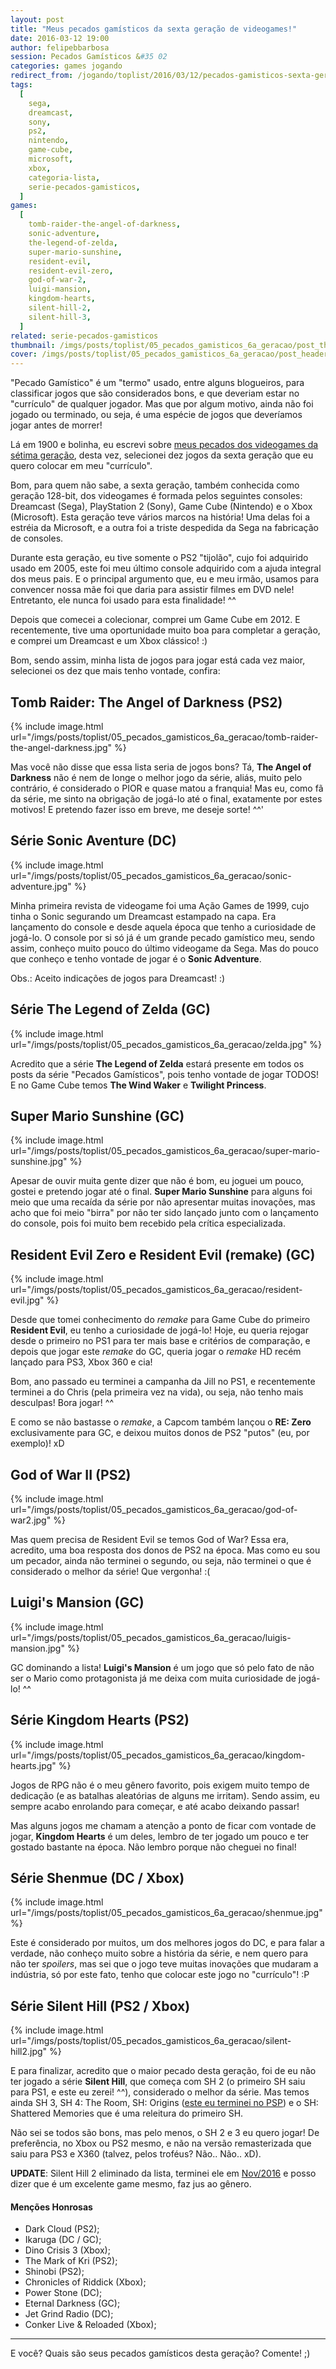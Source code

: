 ```yaml
---
layout: post
title: "Meus pecados gamísticos da sexta geração de videogames!"
date: 2016-03-12 19:00
author: felipebbarbosa
session: Pecados Gamísticos &#35 02
categories: games jogando
redirect_from: /jogando/toplist/2016/03/12/pecados-gamisticos-sexta-geracao.html
tags:
  [
    sega,
    dreamcast,
    sony,
    ps2,
    nintendo,
    game-cube,
    microsoft,
    xbox,
    categoria-lista,
    serie-pecados-gamisticos,
  ]
games:
  [
    tomb-raider-the-angel-of-darkness,
    sonic-adventure,
    the-legend-of-zelda,
    super-mario-sunshine,
    resident-evil,
    resident-evil-zero,
    god-of-war-2,
    luigi-mansion,
    kingdom-hearts,
    silent-hill-2,
    silent-hill-3,
  ]
related: serie-pecados-gamisticos
thumbnail: /imgs/posts/toplist/05_pecados_gamisticos_6a_geracao/post_thumbnail.jpg
cover: /imgs/posts/toplist/05_pecados_gamisticos_6a_geracao/post_header.jpg
---
```


"Pecado Gamístico" é um "termo" usado, entre alguns blogueiros, para classificar jogos que são considerados bons, e que deveriam estar no "currículo" de qualquer jogador. Mas que por algum motivo, ainda não foi jogado ou terminado, ou seja, é uma espécie de jogos que deveríamos jogar antes de morrer!

Lá em 1900 e bolinha, eu escrevi sobre [meus pecados dos videogames da sétima geração](/jogando/toplist/2014/05/01/pecados-gamisticos-setima-geracao.html), desta vez, selecionei dez jogos da sexta geração que eu quero colocar em meu "currículo".

<!--more-->

Bom, para quem não sabe, a sexta geração, também conhecida como geração 128-bit, dos videogames é formada pelos seguintes consoles: Dreamcast (Sega), PlayStation 2 (Sony), Game Cube (Nintendo) e o Xbox (Microsoft). Esta geração teve vários marcos na história! Uma delas foi a estréia da Microsoft, e a outra foi a triste despedida da Sega na fabricação de consoles.

Durante esta geração, eu tive somente o PS2 "tijolão", cujo foi adquirido usado em 2005, este foi meu último console adquirido com a ajuda integral dos meus pais. E o principal argumento que, eu e meu irmão, usamos para convencer nossa mãe foi que daria para assistir filmes em DVD nele! Entretanto, ele nunca foi usado para esta finalidade! ^^

Depois que comecei a colecionar, comprei um Game Cube em 2012. E recentemente, tive uma oportunidade muito boa para completar a geração, e comprei um Dreamcast e um Xbox clássico! :)

Bom, sendo assim, minha lista de jogos para jogar está cada vez maior, selecionei os dez que mais tenho vontade, confira:

## Tomb Raider: The Angel of Darkness (PS2)

{% include image.html url="/imgs/posts/toplist/05_pecados_gamisticos_6a_geracao/tomb-raider-the-angel-darkness.jpg" %}

Mas você não disse que essa lista seria de jogos bons? Tá, **The Angel of Darkness** não é nem de longe o melhor jogo da série, aliás, muito pelo contrário, é considerado o PIOR e quase matou a franquia! Mas eu, como fã da série, me sinto na obrigação de jogá-lo até o final, exatamente por estes motivos! E pretendo fazer isso em breve, me deseje sorte! ^^'

## Série Sonic Aventure (DC)

{% include image.html url="/imgs/posts/toplist/05_pecados_gamisticos_6a_geracao/sonic-adventure.jpg" %}

Minha primeira revista de videogame foi uma Ação Games de 1999, cujo tinha o Sonic segurando um Dreamcast estampado na capa. Era lançamento do console e desde aquela época que tenho a curiosidade de jogá-lo. O console por si só já é um grande pecado gamístico meu, sendo assim, conheço muito pouco do último videogame da Sega. Mas do pouco que conheço e tenho vontade de jogar é o **Sonic Adventure**.

Obs.: Aceito indicações de jogos para Dreamcast! :)

## Série The Legend of Zelda (GC)

{% include image.html url="/imgs/posts/toplist/05_pecados_gamisticos_6a_geracao/zelda.jpg" %}

Acredito que a série **The Legend of Zelda** estará presente em todos os posts da série "Pecados Gamísticos", pois tenho vontade de jogar TODOS! E no Game Cube temos **The Wind Waker** e **Twilight Princess**.

## Super Mario Sunshine (GC)

{% include image.html url="/imgs/posts/toplist/05_pecados_gamisticos_6a_geracao/super-mario-sunshine.jpg" %}

Apesar de ouvir muita gente dizer que não é bom, eu joguei um pouco, gostei e pretendo jogar até o final. **Super Mario Sunshine** para alguns foi meio que uma recaída da série por não apresentar muitas inovações, mas acho que foi meio "birra" por não ter sido lançado junto com o lançamento do console, pois foi muito bem recebido pela crítica especializada.

## Resident Evil Zero e Resident Evil (remake) (GC)

{% include image.html url="/imgs/posts/toplist/05_pecados_gamisticos_6a_geracao/resident-evil.jpg" %}

Desde que tomei conhecimento do _remake_ para Game Cube do primeiro **Resident Evil**, eu tenho a curiosidade de jogá-lo! Hoje, eu queria rejogar desde o primeiro no PS1 para ter mais base e critérios de comparação, e depois que jogar este _remake_ do GC, queria jogar o _remake_ HD recém lançado para PS3, Xbox 360 e cia!

Bom, ano passado eu terminei a campanha da Jill no PS1, e recentemente terminei a do Chris (pela primeira vez na vida), ou seja, não tenho mais desculpas! Bora jogar! ^^

E como se não bastasse o _remake_, a Capcom também lançou o **RE: Zero** exclusivamente para GC, e deixou muitos donos de PS2 "putos" (eu, por exemplo)! xD

## God of War II (PS2)

{% include image.html url="/imgs/posts/toplist/05_pecados_gamisticos_6a_geracao/god-of-war2.jpg" %}

Mas quem precisa de Resident Evil se temos God of War? Essa era, acredito, uma boa resposta dos donos de PS2 na época. Mas como eu sou um pecador, ainda não terminei o segundo, ou seja, não terminei o que é considerado o melhor da série! Que vergonha! :(

## Luigi's Mansion (GC)

{% include image.html url="/imgs/posts/toplist/05_pecados_gamisticos_6a_geracao/luigis-mansion.jpg" %}

GC dominando a lista! **Luigi's Mansion** é um jogo que só pelo fato de não ser o Mario como protagonista já me deixa com muita curiosidade de jogá-lo! ^^

## Série Kingdom Hearts (PS2)

{% include image.html url="/imgs/posts/toplist/05_pecados_gamisticos_6a_geracao/kingdom-hearts.jpg" %}

Jogos de RPG não é o meu gênero favorito, pois exigem muito tempo de dedicação (e as batalhas aleatórias de alguns me irritam). Sendo assim, eu sempre acabo enrolando para começar, e até acabo deixando passar!

Mas alguns jogos me chamam a atenção a ponto de ficar com vontade de jogar, **Kingdom Hearts** é um deles, lembro de ter jogado um pouco e ter gostado bastante na época. Não lembro porque não cheguei no final!

## Série Shenmue (DC / Xbox)

{% include image.html url="/imgs/posts/toplist/05_pecados_gamisticos_6a_geracao/shenmue.jpg" %}

Este é considerado por muitos, um dos melhores jogos do DC, e para falar a verdade, não conheço muito sobre a história da série, e nem quero para não ter _spoilers_, mas sei que o jogo teve muitas inovações que mudaram a indústria, só por este fato, tenho que colocar este jogo no "currículo"! :P

## Série Silent Hill (PS2 / Xbox)

{% include image.html url="/imgs/posts/toplist/05_pecados_gamisticos_6a_geracao/silent-hill2.jpg" %}

E para finalizar, acredito que o maior pecado desta geração, foi de eu não ter jogado a série **Silent Hill**, que começa com SH 2 (o primeiro SH saiu para PS1, e este eu zerei! ^^), considerado o melhor da série. Mas temos ainda SH 3, SH 4: The Room, SH: Origins ([este eu terminei no PSP](/jogando/analise/2014/08/03/analise-silent-hill-origins-psp.html)) e o SH: Shattered Memories que é uma releitura do primeiro SH.

Não sei se todos são bons, mas pelo menos, o SH 2 e 3 eu quero jogar! De preferência, no Xbox ou PS2 mesmo, e não na versão remasterizada que saiu para PS3 e X360 (talvez, pelos troféus? Não.. Não.. xD).

**UPDATE**: Silent Hill 2 eliminado da lista, terminei ele em [Nov/2016](/jogando/especiais/2017/01/08/meme-o-que-voce-jogou-em-2016.html) e posso dizer que é um excelente game mesmo, faz jus ao gênero.

#### Menções Honrosas

- Dark Cloud (PS2);
- Ikaruga (DC / GC);
- Dino Crisis 3 (Xbox);
- The Mark of Kri (PS2);
- Shinobi (PS2);
- Chronicles of Riddick (Xbox);
- Power Stone (DC);
- Eternal Darkness (GC);
- Jet Grind Radio (DC);
- Conker Live & Reloaded (Xbox);

---

E você? Quais são seus pecados gamísticos desta geração? Comente! ;)
